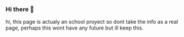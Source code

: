 ### Hi there 👋
hi, this page is actualy an school proyect so dont take the info as a real page, perhaps this wont have any future but ill keep this.
